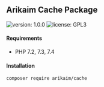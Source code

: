 ## Arikaim Cache Package
![version: 1.0.0](https://img.shields.io/github/release/arikaim/cache.svg)
![license: GPL3](https://img.shields.io/badge/License-GPLv3-blue.svg)
   


#### Requirements 
  * PHP 7.2, 7.3, 7.4

#### Installation

```sh
composer require arikaim/cache
```

